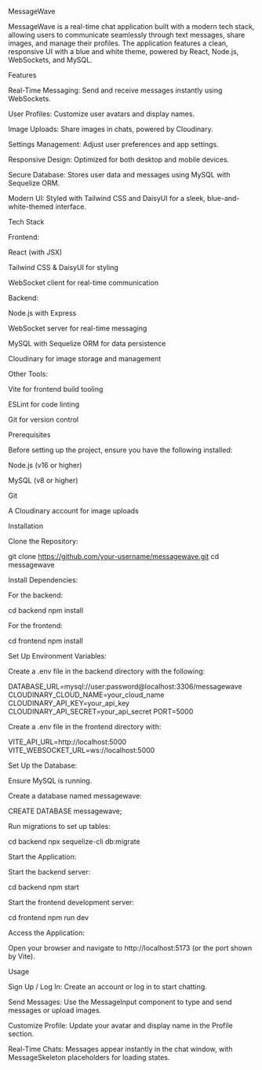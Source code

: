 MessageWave

MessageWave is a real-time chat application built with a modern tech stack, allowing users to communicate seamlessly through text messages, share images, and manage their profiles. The application features a clean, responsive UI with a blue and white theme, powered by React, Node.js, WebSockets, and MySQL.

Features





Real-Time Messaging: Send and receive messages instantly using WebSockets.



User Profiles: Customize user avatars and display names.



Image Uploads: Share images in chats, powered by Cloudinary.



Settings Management: Adjust user preferences and app settings.



Responsive Design: Optimized for both desktop and mobile devices.



Secure Database: Stores user data and messages using MySQL with Sequelize ORM.



Modern UI: Styled with Tailwind CSS and DaisyUI for a sleek, blue-and-white-themed interface.

Tech Stack





Frontend:





React (with JSX)



Tailwind CSS & DaisyUI for styling



WebSocket client for real-time communication



Backend:





Node.js with Express



WebSocket server for real-time messaging



MySQL with Sequelize ORM for data persistence



Cloudinary for image storage and management



Other Tools:





Vite for frontend build tooling



ESLint for code linting



Git for version control

Prerequisites

Before setting up the project, ensure you have the following installed:





Node.js (v16 or higher)



MySQL (v8 or higher)



Git



A Cloudinary account for image uploads

Installation





Clone the Repository:

git clone https://github.com/your-username/messagewave.git
cd messagewave



Install Dependencies:





For the backend:

cd backend
npm install



For the frontend:

cd frontend
npm install



Set Up Environment Variables:





Create a .env file in the backend directory with the following:

DATABASE_URL=mysql://user:password@localhost:3306/messagewave
CLOUDINARY_CLOUD_NAME=your_cloud_name
CLOUDINARY_API_KEY=your_api_key
CLOUDINARY_API_SECRET=your_api_secret
PORT=5000



Create a .env file in the frontend directory with:

VITE_API_URL=http://localhost:5000
VITE_WEBSOCKET_URL=ws://localhost:5000



Set Up the Database:





Ensure MySQL is running.



Create a database named messagewave:

CREATE DATABASE messagewave;



Run migrations to set up tables:

cd backend
npx sequelize-cli db:migrate



Start the Application:



Start the backend server:

cd backend
npm start



Start the frontend development server:

cd frontend
npm run dev



Access the Application:





Open your browser and navigate to http://localhost:5173 (or the port shown by Vite).

Usage



Sign Up / Log In: Create an account or log in to start chatting.

Send Messages: Use the MessageInput component to type and send messages or upload images.


Customize Profile: Update your avatar and display name in the Profile section.

Real-Time Chats: Messages appear instantly in the chat window, with MessageSkeleton placeholders for loading states.
